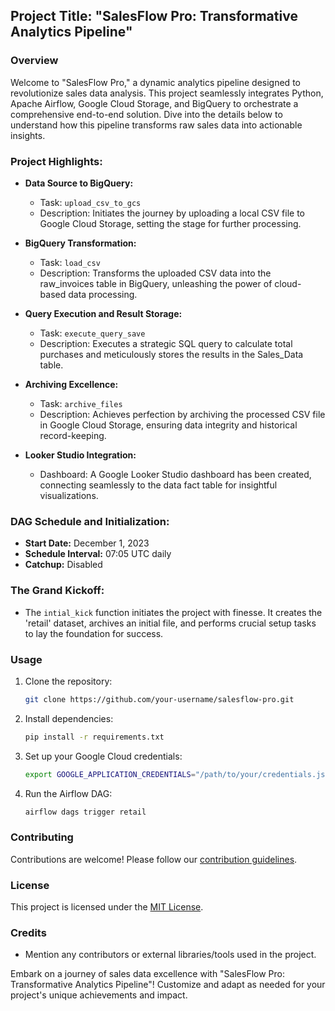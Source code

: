 ## Project Title: "SalesFlow Pro: Transformative Analytics Pipeline"

### Overview

Welcome to "SalesFlow Pro," a dynamic analytics pipeline designed to revolutionize sales data analysis. This project seamlessly integrates Python, Apache Airflow, Google Cloud Storage, and BigQuery to orchestrate a comprehensive end-to-end solution. Dive into the details below to understand how this pipeline transforms raw sales data into actionable insights.

### Project Highlights:

- **Data Source to BigQuery:**
  - Task: `upload_csv_to_gcs`
  - Description: Initiates the journey by uploading a local CSV file to Google Cloud Storage, setting the stage for further processing.

- **BigQuery Transformation:**
  - Task: `load_csv`
  - Description: Transforms the uploaded CSV data into the raw_invoices table in BigQuery, unleashing the power of cloud-based data processing.

- **Query Execution and Result Storage:**
  - Task: `execute_query_save`
  - Description: Executes a strategic SQL query to calculate total purchases and meticulously stores the results in the Sales_Data table.

- **Archiving Excellence:**
  - Task: `archive_files`
  - Description: Achieves perfection by archiving the processed CSV file in Google Cloud Storage, ensuring data integrity and historical record-keeping.

- **Looker Studio Integration:**
  - Dashboard: A Google Looker Studio dashboard has been created, connecting seamlessly to the data fact table for insightful visualizations.

### DAG Schedule and Initialization:

- **Start Date:** December 1, 2023
- **Schedule Interval:** 07:05 UTC daily
- **Catchup:** Disabled

### The Grand Kickoff:

- The `intial_kick` function initiates the project with finesse. It creates the 'retail' dataset, archives an initial file, and performs crucial setup tasks to lay the foundation for success.

### Usage

1. Clone the repository:

    ```bash
    git clone https://github.com/your-username/salesflow-pro.git
    ```

2. Install dependencies:

    ```bash
    pip install -r requirements.txt
    ```

3. Set up your Google Cloud credentials:

    ```bash
    export GOOGLE_APPLICATION_CREDENTIALS="/path/to/your/credentials.json"
    ```

4. Run the Airflow DAG:

    ```bash
    airflow dags trigger retail
    ```

### Contributing

Contributions are welcome! Please follow our [contribution guidelines](CONTRIBUTING.md).

### License

This project is licensed under the [MIT License](LICENSE).

### Credits

- Mention any contributors or external libraries/tools used in the project.

Embark on a journey of sales data excellence with "SalesFlow Pro: Transformative Analytics Pipeline"! Customize and adapt as needed for your project's unique achievements and impact.
